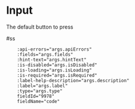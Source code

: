 <script setup>
import InputCodeWrapper from '../../.vitepress/wrappers/inputs/InputCodeWrapper.vue'
</script>

# Input

The default button to press

<DemoContainer>
  <div class="py-5">
    <input-code-wrapper :is-loading="false"></input-code-wrapper>
  </div>
</DemoContainer>


#ss
    
        :api-errors="args.apiErrors"
        :fields="args.fields"
        :hint-text="args.hintText"
        :is-disabled="args.isDisabled"
        :is-loading="args.isLoading"
        :is-required="args.isRequired"
        :label-help-description="args.description"
        :label="args.label"
        :type="args.type"
        fieldId="9978"
        fieldName="code"
    
